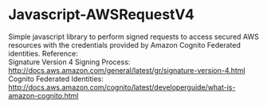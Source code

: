 # Javascript-AWSRequestV4
Simple javascript library to perform signed requests to access secured AWS resources with the credentials provided by Amazon Cognito Federated identities.
Reference:<br/> 
Signature Version 4 Signing Process: http://docs.aws.amazon.com/general/latest/gr/signature-version-4.html <br/>
Cognito Federated Identities: http://docs.aws.amazon.com/cognito/latest/developerguide/what-is-amazon-cognito.html
